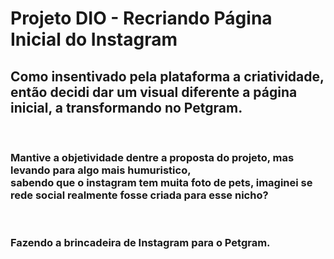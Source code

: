 # Projeto DIO - Recriando Página Inicial do Instagram
## Como insentivado pela plataforma a criatividade, então decidi dar um visual diferente a página inicial, a transformando no Petgram.
<br>

### Mantive a objetividade dentre a proposta do projeto, mas levando para algo mais humuristico,<br>sabendo que o instagram tem muita foto de pets, imaginei se rede social realmente fosse criada para esse nicho?
<br>

### Fazendo a brincadeira de Instagram para o Petgram.



